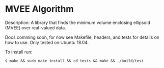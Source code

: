 # MVEE Algorithm
Description: A library that finds the minimum volume enclosing ellipsoid (MVEE) over real-valued data.<br/>

Docs comming soon, for now see Makefile, headers, and tests for details on how to use. Only tested on Ubuntu 18.04.<br/>

To install run:
```
$ make && sudo make install && cd tests && make && ./build/test
```